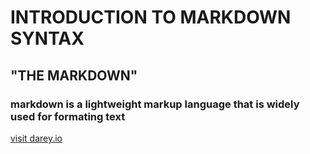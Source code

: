 # INTRODUCTION TO MARKDOWN SYNTAX

## "THE MARKDOWN"

### markdown is a lightweight markup language that is widely used for formating text

[ visit darey.io](https://www.darey.io)
